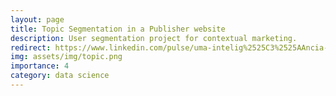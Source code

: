 ```yaml
---
layout: page
title: Topic Segmentation in a Publisher website
description: User segmentation project for contextual marketing.
redirect: https://www.linkedin.com/pulse/uma-intelig%2525C3%2525AAncia-artificial-ga%2525C3%2525BAcha-como-n%2525C3%2525B3s-jo%2525C3%2525A3o-ot%2525C3%2525A1vio-cad%2525C3%2525B3-de-matos%3FtrackingId=fNM4XMX1%252FnTFib392FmXGQ%253D%253D/?trackingId=fNM4XMX1%2FnTFib392FmXGQ%3D%3D
img: assets/img/topic.png
importance: 4
category: data science
---
```


